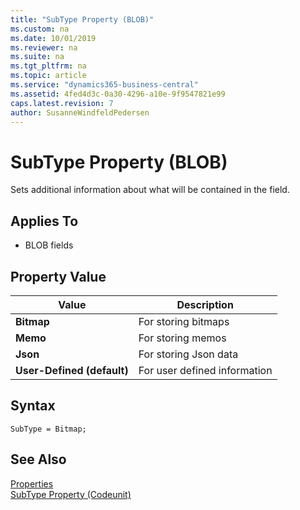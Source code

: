 ```yaml
---
title: "SubType Property (BLOB)"
ms.custom: na
ms.date: 10/01/2019
ms.reviewer: na
ms.suite: na
ms.tgt_pltfrm: na
ms.topic: article
ms.service: "dynamics365-business-central"
ms.assetid: 4fed4d3c-0a30-4296-a10e-9f9547821e99
caps.latest.revision: 7
author: SusanneWindfeldPedersen
---
```


# SubType Property (BLOB)
Sets additional information about what will be contained in the field.  
  
## Applies To  
- BLOB fields  
  
## Property Value  
  
|**Value**                 |**Description**|  
|--------------------------|---------------|  
|**Bitmap**                |For storing bitmaps|  
|**Memo**                  |For storing memos|  
|**Json**|For storing Json data|  
|**User-Defined (default)**|For user defined information|  

 
## Syntax
```
SubType = Bitmap;
```

## See Also  
[Properties](devenv-properties.md)   
[SubType Property (Codeunit)](devenv-subtype-codeunit-property.md)   